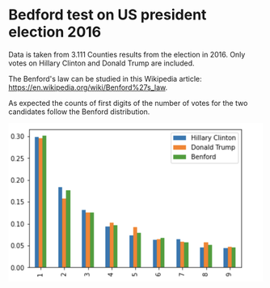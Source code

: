 # Bedford test on US president election 2016

Data is taken from 3.111 Counties results from the election in 2016. Only votes on Hillary Clinton and Donald Trump are included.

The Benford's law can be studied in this Wikipedia article: https://en.wikipedia.org/wiki/Benford%27s_law.

As expected the counts of first digits of the number of votes for the two candidates follow the Benford distribution. 

![](https://github.com/henrikbol/benford_elec/blob/main/chart.png "Benford chart")
